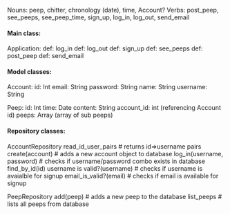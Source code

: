 Nouns: peep, chitter, chronology (date), time, Account?
Verbs: post_peep, see_peeps, see_peep_time, sign_up, log_in, log_out, send_email

#### Main class:

Application:
  def: log_in
  def: log_out
  def: sign_up
  def: see_peeps
  def: post_peep
  def: send_email

  

#### Model classes:

Account:
  id: Int
  email: String
  password: String
  name: String
  username: String

Peep:
  id: Int
  time: Date
  content: String
  account_id: int (referencing Account id)
  peeps: Array (array of sub peeps)


#### Repository classes:

AccountRepository
  read_id_user_pairs
    # returns id=>username pairs
  create(account)
    # adds a new account object to database
  log_in(username, password)
    # checks if username/password combo exists in database
  find_by_id(id)
  username is valid?(username)
    # checks if username is avaialble for signup
  email_is_valid?(email)
    # checks if email is available for signup

PeepRepository
  add(peep)
    # adds a new peep to the database
  list_peeps
    # lists all peeps from database
